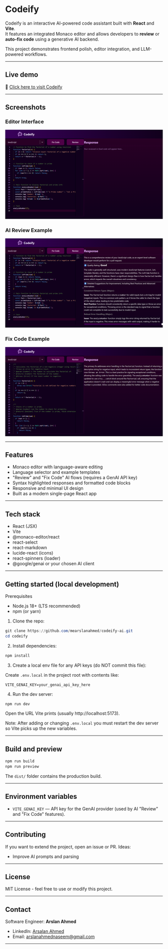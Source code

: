 # Codeify

Codeify is an interactive AI-powered code assistant built with **React** and **Vite**.  
It features an integrated Monaco editor and allows developers to **review** or **auto-fix code** using a generative AI backend.

This project demonstrates frontend polish, editor integration, and LLM-powered workflows.

---

## Live demo

🚀 [Click here to visit Codeify](https://codeify-ai.vercel.app/)

---

## Screenshots

### Editor Interface

![Codeify Editor](public/screenshots/editor-view.png)

### AI Review Example
![AI Review Output](public/screenshots/ai-review.png)

### Fix Code Example
![AI Review Output](public/screenshots/fix-code.png)

---

## Features

- Monaco editor with language-aware editing
- Language selector and example templates
- "Review" and "Fix Code" AI flows (requires a GenAI API key)
- Syntax highlighted responses and formatted code blocks
- Responsive and minimal UI design
- Built as a modern single-page React app

---

## Tech stack

- React (JSX)
- Vite
- @monaco-editor/react
- react-select
- react-markdown
- lucide-react (icons)
- react-spinners (loader)
- @google/genai or your chosen AI client

---

## Getting started (local development)

Prerequisites

- Node.js 18+ (LTS recommended)
- npm (or yarn)

1. Clone the repo:

```powershell
git clone https://github.com/mearslanahmed/codeify-ai.git
cd codeify
```

2. Install dependencies:

```powershell
npm install
```

3. Create a local env file for any API keys (do NOT commit this file):

Create `.env.local` in the project root with contents like:

```
VITE_GENAI_KEY=your_genai_api_key_here
```

4. Run the dev server:

```powershell
npm run dev
```

Open the URL Vite prints (usually http://localhost:5173).

Note: After adding or changing `.env.local` you must restart the dev server so Vite picks up the new variables.

---

## Build and preview

```powershell
npm run build
npm run preview
```

The `dist/` folder contains the production build.

---

## Environment variables

- `VITE_GENAI_KEY` — API key for the GenAI provider (used by AI "Review" and "Fix Code" features).

---

## Contributing

If you want to extend the project, open an issue or PR. Ideas:

- Improve AI prompts and parsing

---

## License

MIT License - feel free to use or modify this project.

---

## Contact

Software Engineer: **Arslan Ahmed**

- LinkedIn: [Arsalan Ahmed](https://www.linkedin.com/in/mearslanahmed/)
- Email: arslanahmednaseem@gmail.com


---

